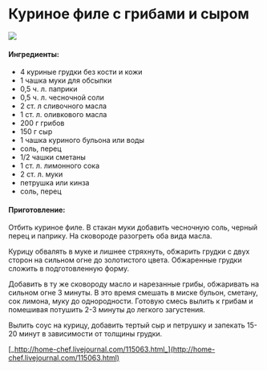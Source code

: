 # Куриное филе с грибами и сыром

![](https://s-media-cache-ak0.pinimg.com/564x/e6/5c/fc/e65cfc445405f87e4eed982e65f62fb1.jpg)

#### Ингредиенты:

* 4 куриные грудки без кости и кожи
* 1 чашка муки для обсыпки
* 0,5 ч. л. паприки
* 0,5 ч. л. чесночной соли
* 2 ст. л сливочного масла
* 1 ст. л. оливкового масла
* 200 г грибов
* 150 г сыр
* 1 чашка куриного бульона или воды
* соль, перец
* 1/2 чашки сметаны
* 1 ст. л. лимонного сока
* 2 ст. л. муки
* петрушка или кинза
* соль, перец

#### Приготовление:

Отбить куриное филе. В стакан муки добавить чесночную соль, черный перец и паприку. На сковороде разогреть оба вида масла.

Курицу обвалять в муке и лишнее стряхнуть, обжарить грудки с двух сторон на сильном огне до золотистого цвета. Обжаренные грудки сложить в подготовленную форму.

Добавить в ту же сковороду масло и нарезанные грибы, обжаривать на сильном огне 3 минуты. В это время смешать в миске бульон, сметану, сок лимона, муку до однородности. Готовую смесь вылить к грибам и помешивая потушить 2-3 минуты до легкого загустения.

Вылить соус на курицу, добавить тертый сыр и петрушку и запекать 15-20 минут в зависимости от толщины грудки.

[_http://home-chef.livejournal.com/115063.html_](http://home-chef.livejournal.com/115063.html)

